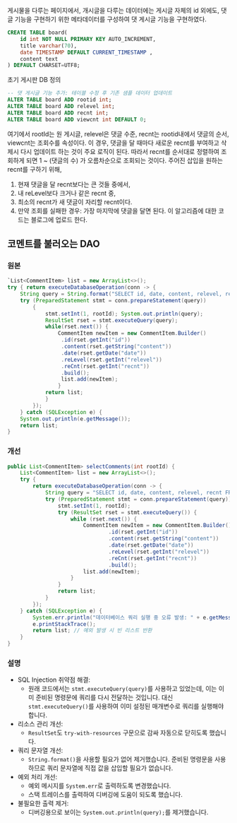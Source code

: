 게시물을 다루는 페이지에서, 개시글을 다루는 데이터에는 게시글 자체의 id 외에도, 댓글 기능을 구현하기 위한 메타데이터를 구성하여 댓 게시글 기능을 구현하였다. 

```SQL
CREATE TABLE board(
	id int NOT NULL PRIMARY KEY AUTO_INCREMENT,
	title varchar(70),
	date TIMESTAMP DEFAULT CURRENT_TIMESTAMP ,
	content text
) DEFAULT CHARSET=UTF8;
```
초기 게시판 DB 정의

```sql
-- 댓 게시글 기능 추가: 테이블 수정 후 기존 샘플 데이터 업데이트
ALTER TABLE board ADD rootid int;
ALTER TABLE board ADD relevel int;
ALTER TABLE board ADD recnt int;
ALTER TABLE board ADD viewcnt int DEFAULT 0;
```

여기에서 rootId는 원 게시글, relevel은 댓글 수준, recnt는 rootid내에서 댓글의 순서, viewcnt는 조회수를 속성이다.
이 경우, 댓글을 달 때마다 새로운 recnt를 부여하고 삭제시 다시 업데이트 하는 것이 주요 로직이 된다. 따라서 recnt를 순서대로 정렬하여 조회하게 되면 1 ~ (댓글의 수) 가 오름차순으로 조회되는 것이다.
주어진 삽입을 원하는 recnt를 구하기 위해, 
1. 현재 댓글을 달 recnt보다는 큰 것들 중에서,
2. 내 reLevel보다 크거나 같은 recnt 중,
3. 최소의 recnt가 새 댓글이 자리할 recnt이다.
4. 만약 조회를 실패한 경우: 가장 마지막에 댓글을 달면 된다.
이 알고리즘에 대한 코드는 블로그에 업로드 한다.
## 코멘트를 불러오는 DAO
### 원본
```java
`List<CommentItem> list = new ArrayList<>();
try { return executeDatabaseOperation(conn -> {
	String query = String.format("SELECT id, date, content, relevel, recnt FROM comment WHERE rootid=? ORDER BY recnt asc;");
	try (PreparedStatement stmt = conn.prepareStatement(query)) 
		{ 
			stmt.setInt(1, rootId); System.out.println(query); 
			ResultSet rset = stmt.executeQuery(query);
			while(rset.next()) { 
				CommentItem newItem = new CommentItem.Builder()
				 .id(rset.getInt("id")) 
				 .content(rset.getString("content")) 
				 .date(rset.getDate("date")) 
				 .reLevel(rset.getInt("relevel")) 
				 .reCnt(rset.getInt("recnt"))
				 .build();
				 list.add(newItem);
				}
			return list;
			} 
		}); 
	} catch (SQLException e) {
	System.out.println(e.getMessage()); 
	return list;
}
```

### 개선
```java
public List<CommentItem> selectComments(int rootId) {
	List<CommentItem> list = new ArrayList<>();
	try {
	    return executeDatabaseOperation(conn -> {
	        String query = "SELECT id, date, content, relevel, recnt FROM comment WHERE rootid = ? ORDER BY recnt ASC";
	        try (PreparedStatement stmt = conn.prepareStatement(query)) {
	            stmt.setInt(1, rootId);
	            try (ResultSet rset = stmt.executeQuery()) {
	                while (rset.next()) {
	                    CommentItem newItem = new CommentItem.Builder()
	                            .id(rset.getInt("id"))
	                            .content(rset.getString("content"))
	                            .date(rset.getDate("date"))
	                            .reLevel(rset.getInt("relevel"))
	                            .reCnt(rset.getInt("recnt"))
	                            .build();
	                    list.add(newItem);
	                }
	            }
	            return list;
	        }
	    });
	} catch (SQLException e) {
	    System.err.println("데이터베이스 쿼리 실행 중 오류 발생: " + e.getMessage());
	    e.printStackTrace();
	    return list; // 예외 발생 시 빈 리스트 반환
	}
}
```
### 설명
- SQL Injection 취약점 해결:
    - 원래 코드에서는 `stmt.executeQuery(query)`를 사용하고 있었는데, 이는 이미 준비된 명령문에 쿼리를 다시 전달하는 것입니다. 대신 `stmt.executeQuery()`를 사용하여 이미 설정된 매개변수로 쿼리를 실행해야 합니다.
- 리소스 관리 개선:
    - `ResultSet`도 `try-with-resources` 구문으로 감싸 자동으로 닫히도록 했습니다.
- 쿼리 문자열 개선:
    - `String.format()`을 사용할 필요가 없어 제거했습니다. 준비된 명령문을 사용하므로 쿼리 문자열에 직접 값을 삽입할 필요가 없습니다.
- 예외 처리 개선:
    - 예외 메시지를 `System.err`로 출력하도록 변경했습니다.
    - 스택 트레이스를 출력하여 디버깅에 도움이 되도록 했습니다.
- 불필요한 출력 제거:
    - 디버깅용으로 보이는 `System.out.println(query);`를 제거했습니다.


